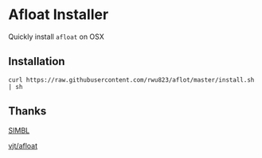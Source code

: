 # Afloat Installer
Quickly install `afloat` on OSX

## Installation
    curl https://raw.githubusercontent.com/rwu823/aflot/master/install.sh | sh

## Thanks
[SIMBL](http://www.culater.net/software/SIMBL/SIMBL.php)

[vjt/afloat](https://github.com/vjt/afloat)